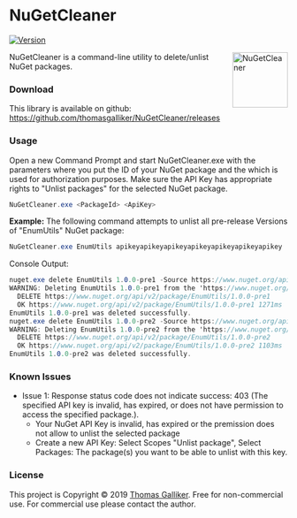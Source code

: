# NuGetCleaner
[![Version](https://img.shields.io/github/release/thomasgalliker/NuGetCleaner.svg)](https://github.com/thomasgalliker/NuGetCleaner/releases)

<img src="https://raw.githubusercontent.com/thomasgalliker/NuGetCleaner/develop/icon.png" width="100" height="100" alt="NuGetCleaner" align="right"></img>

NuGetCleaner is a command-line utility to delete/unlist NuGet packages.

### Download
This library is available on github: https://github.com/thomasgalliker/NuGetCleaner/releases


### Usage
Open a new Command Prompt and start NuGetCleaner.exe with the parameters <PackageId> where you put the ID of your NuGet package and the <ApiKey> which is used for authorization purposes. Make sure the API Key has appropriate rights to "Unlist packages" for the selected NuGet package.
```C#
NuGetCleaner.exe <PackageId> <ApiKey>
```

**Example:**
The following command attempts to unlist all pre-release Versions of "EnumUtils" NuGet package:
```C#
NuGetCleaner.exe EnumUtils apikeyapikeyapikeyapikeyapikeyapikeyapikey
```
Console Output:
```C#
nuget.exe delete EnumUtils 1.0.0-pre1 -Source https://www.nuget.org/api/v2/package -apikey apikeyapikeyapikeyapikeyapikeyapikeyapikey -NonInteractive
WARNING: Deleting EnumUtils 1.0.0-pre1 from the 'https://www.nuget.org/api/v2/package'.
  DELETE https://www.nuget.org/api/v2/package/EnumUtils/1.0.0-pre1
  OK https://www.nuget.org/api/v2/package/EnumUtils/1.0.0-pre1 1271ms
EnumUtils 1.0.0-pre1 was deleted successfully.
nuget.exe delete EnumUtils 1.0.0-pre2 -Source https://www.nuget.org/api/v2/package -apikey apikeyapikeyapikeyapikeyapikeyapikeyapikey -NonInteractive
WARNING: Deleting EnumUtils 1.0.0-pre2 from the 'https://www.nuget.org/api/v2/package'.
  DELETE https://www.nuget.org/api/v2/package/EnumUtils/1.0.0-pre2
  OK https://www.nuget.org/api/v2/package/EnumUtils/1.0.0-pre2 1103ms
EnumUtils 1.0.0-pre2 was deleted successfully.
```

### Known Issues
- Issue 1: Response status code does not indicate success: 403 (The specified API key is invalid, has expired, or does not have permission to access the specified package.).
  - Your NuGet API Key is invalid, has expired or the premission does not allow to unlist the selected package
  - Create a new API Key: Select Scopes "Unlist package", Select Packages: The package(s) you want to be able to unlist with this key.

### License
This project is Copyright &copy; 2019 [Thomas Galliker](https://ch.linkedin.com/in/thomasgalliker). Free for non-commercial use. For commercial use please contact the author.
